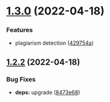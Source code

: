 # [1.3.0](https://github.com/Aarush-Goyal/check-plagiarism-js/compare/v1.2.2...v1.3.0) (2022-04-18)


### Features

* plagiarism detection ([429754a](https://github.com/Aarush-Goyal/check-plagiarism-js/commit/429754a227e402045721c9e964ac2b35b4cf1538))



## [1.2.2](https://github.com/Aarush-Goyal/check-plagiarism-js/compare/8473e68a3e49599c01d76d21fea9b6c02a858649...v1.2.2) (2022-04-18)


### Bug Fixes

* **deps:** upgrade ([8473e68](https://github.com/Aarush-Goyal/check-plagiarism-js/commit/8473e68a3e49599c01d76d21fea9b6c02a858649))



